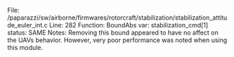 File: /paparazzi/sw/airborne/firmwares/rotorcraft/stabilization/stabilization_attitude_euler_int.c
Line: 282
Function: BoundAbs
var: stabilization_cmd[1]
status: SAME
Notes: Removing this bound appeared to have no affect on the UAVs behavior. However, very poor performance was noted when using this module.
